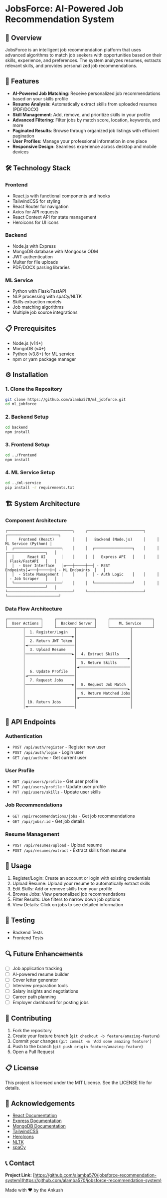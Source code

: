 # JobsForce: AI-Powered Job Recommendation System

## 🌟 Overview

JobsForce is an intelligent job recommendation platform that uses advanced algorithms to match job seekers with opportunities based on their skills, experience, and preferences. The system analyzes resumes, extracts relevant skills, and provides personalized job recommendations.

## 🚀 Features

- **AI-Powered Job Matching**: Receive personalized job recommendations based on your skills profile
- **Resume Analysis**: Automatically extract skills from uploaded resumes (PDF/DOCX)
- **Skill Management**: Add, remove, and prioritize skills in your profile
- **Advanced Filtering**: Filter jobs by match score, location, keywords, and more
- **Paginated Results**: Browse through organized job listings with efficient pagination
- **User Profiles**: Manage your professional information in one place
- **Responsive Design**: Seamless experience across desktop and mobile devices

## 🛠️ Technology Stack

### Frontend
- React.js with functional components and hooks
- TailwindCSS for styling
- React Router for navigation
- Axios for API requests
- React Context API for state management
- Heroicons for UI icons

### Backend
- Node.js with Express
- MongoDB database with Mongoose ODM
- JWT authentication
- Multer for file uploads
- PDF/DOCX parsing libraries

### ML Service
- Python with Flask/FastAPI
- NLP processing with spaCy/NLTK
- Skills extraction models
- Job matching algorithms
- Multiple job source integrations

## 📋 Prerequisites

- Node.js (v14+)
- MongoDB (v4+)
- Python (v3.8+) for ML service
- npm or yarn package manager

## ⚙️ Installation

### 1. Clone the Repository
```bash
git clone https://github.com/alamba570/ml_jobforce.git
cd ml_jobforce
```

### 2. Backend Setup
```bash
cd backend
npm install
```

### 3. Frontend Setup
```bash
cd ../frontend
npm install
```

### 4. ML Service Setup
```bash
cd ../ml-service
pip install -r requirements.txt
```

## 🏗️ System Architecture

### Component Architecture
```
┌─────────────────────────────┐     ┌─────────────────────────┐     ┌───────────────────────┐
│     Frontend (React)        │     │   Backend (Node.js)     │     │   ML Service (Python) │
│  ┌─────────────────────┐    │     │  ┌─────────────────┐    │     │ ┌─────────────────┐   │
│  │      React UI       │    │     │  │   Express API   │    │     │ │ Flask/FastAPI   │   │
│  │  - User Interface   │◄───┼─────┼──┤ - REST Endpoints│◄───┼─────┼─┤ - ML Endpoints  │   │
│  │  - State Management │    │     │  │ - Auth Logic    │    │     │ │ - Job Scraper   │   │
│  └─────────────────────┘    │     │  └─────────────────┘    │     │ └─────────────────┘   │
└─────────────────────────────┘     └─────────────────────────┘     └───────────────────────┘
```

### Data Flow Architecture
```
┌───────────────┐     ┌─────────────────┐     ┌───────────────────┐
│  User Actions │     │  Backend Server │     │    ML Service     │
└───────┬───────┘     └────────┬────────┘     └─────────┬─────────┘
        │  1. Register/Login   │                        │
        │─────────────────────►│                        │
        │  2. Return JWT Token │                        │
        │◄─────────────────────│                        │
        │  3. Upload Resume    │                        │
        │─────────────────────►│  4. Extract Skills     │
        │                      │───────────────────────►│
        │                      │  5. Return Skills      │
        │                      │◄───────────────────────│
        │  6. Update Profile   │                        │
        │◄─────────────────────│                        │
        │  7. Request Jobs     │                        │
        │─────────────────────►│  8. Request Job Match  │
        │                      │───────────────────────►│
        │                      │  9. Return Matched Jobs│
        │                      │◄───────────────────────│
        │ 10. Return Jobs      │                        │
        │◄─────────────────────│                        │
```

## 🔄 API Endpoints

### Authentication
- `POST /api/auth/register` - Register new user
- `POST /api/auth/login` - Login user
- `GET /api/auth/me` - Get current user

### User Profile
- `GET /api/users/profile` - Get user profile
- `PUT /api/users/profile` - Update user profile
- `PUT /api/users/skills` - Update user skills

### Job Recommendations
- `GET /api/recommendations/jobs` - Get job recommendations
- `GET /api/jobs/:id` - Get job details

### Resume Management
- `POST /api/resumes/upload` - Upload resume
- `POST /api/resumes/extract` - Extract skills from resume

## 🌟 Usage

1. Register/Login: Create an account or login with existing credentials
2. Upload Resume: Upload your resume to automatically extract skills
3. Edit Skills: Add or remove skills from your profile
4. Browse Jobs: View personalized job recommendations
5. Filter Results: Use filters to narrow down job options
6. View Details: Click on jobs to see detailed information

## 🧪 Testing

- Backend Tests
- Frontend Tests

## 🔍 Future Enhancements

- [ ] Job application tracking
- [ ] AI-powered resume builder
- [ ] Cover letter generator
- [ ] Interview preparation tools
- [ ] Salary insights and negotiations
- [ ] Career path planning
- [ ] Employer dashboard for posting jobs

## 🤝 Contributing

1. Fork the repository
2. Create your feature branch (`git checkout -b feature/amazing-feature`)
3. Commit your changes (`git commit -m 'Add some amazing feature'`)
4. Push to the branch (`git push origin feature/amazing-feature`)
5. Open a Pull Request

## 📋 License

This project is licensed under the MIT License. See the LICENSE file for details.

## 👏 Acknowledgements

- [React Documentation](https://reactjs.org/)
- [Express Documentation](https://expressjs.com/)
- [MongoDB Documentation](https://docs.mongodb.com/)
- [TailwindCSS](https://tailwindcss.com/)
- [HeroIcons](https://heroicons.com/)
- [NLTK](https://www.nltk.org/)
- [spaCy](https://spacy.io/)

## 📞 Contact

**Project Link:** [https://github.com/alamba570/jobsforce-recommendation-system](https://github.com/alamba570/jobsforce-recommendation-system)

Made with ❤️ by the Ankush
